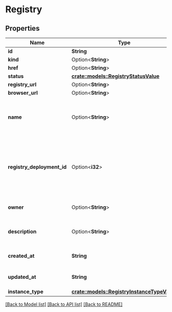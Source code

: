 # Registry

## Properties

Name | Type | Description | Notes
------------ | ------------- | ------------- | -------------
**id** | **String** |  | 
**kind** | Option<**String**> |  | [optional]
**href** | Option<**String**> |  | [optional]
**status** | [**crate::models::RegistryStatusValue**](RegistryStatusValue.md) |  | 
**registry_url** | Option<**String**> |  | [optional]
**browser_url** | Option<**String**> |  | [optional]
**name** | Option<**String**> | User-defined Registry name. Does not have to be unique. | [optional]
**registry_deployment_id** | Option<**i32**> | Identifier of a multi-tenant deployment, where this Service Registry instance resides. | [optional]
**owner** | Option<**String**> | Registry instance owner | [optional]
**description** | Option<**String**> | Description of the Registry instance. | [optional]
**created_at** | **String** | ISO 8601 UTC timestamp. | 
**updated_at** | **String** | ISO 8601 UTC timestamp. | 
**instance_type** | [**crate::models::RegistryInstanceTypeValue**](RegistryInstanceTypeValue.md) |  | 

[[Back to Model list]](../README.md#documentation-for-models) [[Back to API list]](../README.md#documentation-for-api-endpoints) [[Back to README]](../README.md)


